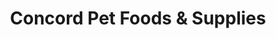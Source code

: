 ---
title: "Concord Pet Foods & Supplies"
url: /pottstown/concord-pet-foods-und-supplies/
shop: Tiere
---